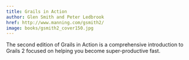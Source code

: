 ```yaml
---
title: Grails in Action
author: Glen Smith and Peter Ledbrook
href: http://www.manning.com/gsmith2/
image: books/gsmith2_cover150.jpg
---
```

The second edition of Grails in Action is a comprehensive introduction to Grails 2 focused on helping you become super-productive fast.